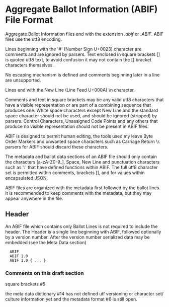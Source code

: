 # Aggregate Ballot Information (ABIF) File Format

Aggregate Ballot Information files end with the extension _.abif_ or _.ABIF_. ABIF files use the utf8 encoding.

Lines beginning with the '#' (Number Sign U+0023) character are comments and are ignored by parsers. Text enclosed in square brackets [] is quoted utf8 text, to avoid confusion it may not contain the [] bracket characters themselves.

No escaping mechanism is defined and comments beginning later in a line are unsupported.

Lines end with the New Line (Line Feed U+000A) \\n character.

Comments and text in square brackets may be any valid utf8 characters that have a visible representation or are part of a combining sequence that produces one. White space characters except New Line and the standard space character should not be used, and should be ignored (stripped) by parsers. Control Characters, Unassigned Code Points and any others that produce no visible representation should not be present in ABIF files.

ABIF is designed to permit human editing, the tools used my leave Byte Order Markers and unwanted space characters such as Carriage Return \\r. parsers for ABIF should discard these characters.

The metadata and ballot data sections of an ABIF file should only contain the characters [a-zA-Z0-9_], Space, New Line and punctuation characters such as ':' that have defined functions within ABIF. The full utf8 character set is permitted within comments, brackets [], and for values within encapsulated JSON.

ABIF files are organized with the metadata first followed by the ballot lines. It is recommended to keep comments with the metadata, but they may appear anywhere in the file.

## Header

An ABIF file which contains only Ballot Lines is not required to include the header. The Header is a single line beginning with ABIF, followed optionally by a version number. After the version number serialized data may be embedded (see the Meta Data section)

```
  ABIF
  ABIF 1.0
  ABIF 1.0 { ... }
```

### Comments on this draft section

square brackets #5

the meta data dictionary #14 has not defined utf versioning or character set/ culture information yet and the metadata format #6 is still open.
